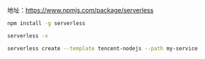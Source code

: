 地址：https://www.npmjs.com/package/serverless

```bash
npm install -g serverless
```

```bash
serverless -v
```

```bash
serverless create --template tencent-nodejs --path my-service
```

